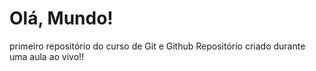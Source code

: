 # Olá, Mundo!
 primeiro repositório do curso de Git e Github
Repositório criado durante uma aula ao vivo!!